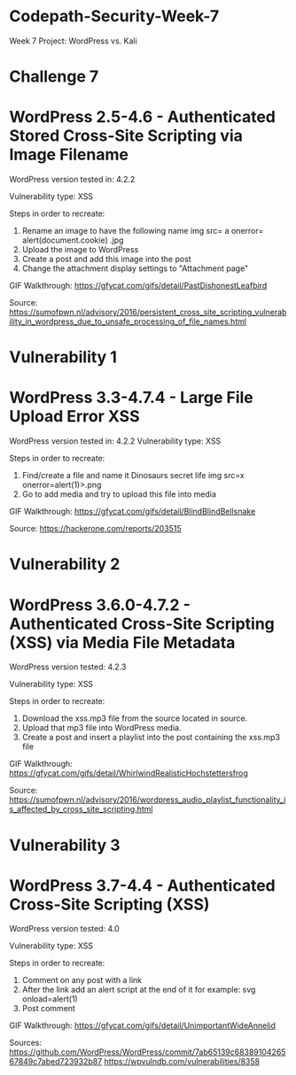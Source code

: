 # Codepath-Security-Week-7
Week 7 Project: WordPress vs. Kali

# Challenge 7
# WordPress 2.5-4.6 - Authenticated Stored Cross-Site Scripting via Image Filename

WordPress version tested in: 4.2.2

Vulnerability type: XSS

Steps in order to recreate:
1) Rename an image to have the following name img src= a onerror= alert(document.cookie) .jpg
2) Upload the image to WordPress
3) Create a post and add this image into the post
4) Change the attachment display settings to "Attachment page"

GIF Walkthrough:
https://gfycat.com/gifs/detail/PastDishonestLeafbird

Source:
https://sumofpwn.nl/advisory/2016/persistent_cross_site_scripting_vulnerability_in_wordpress_due_to_unsafe_processing_of_file_names.html

# Vulnerability 1
# WordPress 3.3-4.7.4 - Large File Upload Error XSS

WordPress version tested in: 4.2.2
Vulnerability type: XSS

Steps in order to recreate:
1) Find/create a file and name it Dinosaurs secret life img src=x onerror=alert(1)>.png
2) Go to add media and try to upload this file into media

GIF Walkthrough:
https://gfycat.com/gifs/detail/BlindBlindBellsnake

Source:
https://hackerone.com/reports/203515

# Vulnerability 2
# WordPress 3.6.0-4.7.2 - Authenticated Cross-Site Scripting (XSS) via Media File Metadata

WordPress version tested: 4.2.3

Vulnerability type: XSS

Steps in order to recreate:
1) Download the xss.mp3 file from the source located in source.
2) Upload that mp3 file into WordPress media.
3) Create a post and insert a playlist into the post containing the xss.mp3 file

GIF Walkthrough:
https://gfycat.com/gifs/detail/WhirlwindRealisticHochstettersfrog

Source: 
https://sumofpwn.nl/advisory/2016/wordpress_audio_playlist_functionality_is_affected_by_cross_site_scripting.html

# Vulnerability 3
# WordPress 3.7-4.4 - Authenticated Cross-Site Scripting (XSS)

WordPress version tested: 4.0

Vulnerability type: XSS

Steps in order to recreate:
1) Comment on any post with a link
2) After the link add an alert script at the end of it for example: svg onload=alert(1)
3) Post comment

GIF Walkthrough:
https://gfycat.com/gifs/detail/UnimportantWideAnnelid

Sources:
https://github.com/WordPress/WordPress/commit/7ab65139c6838910426567849c7abed723932b87
https://wpvulndb.com/vulnerabilities/8358



